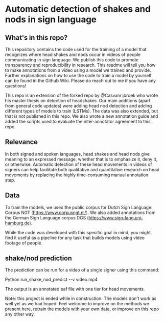 # Automatic detection of shakes and nods in sign language

## What's in this repo?

This repository contains the code used for the training of a model that recognizes where head shakes and nods occur in videos of people communicating in sign language. We publish this code to promote transparency and reproducibility in research.  This readme will tell you how to make annotations from a video using a model we trained and provide. Further explanations on how to use the code to train a model by yourself can be found in the Github Wiki. Please do reach out to me if you have any questions!

This repo is an extension of the forked repo by @Casvanrijbroek who wrote his master thesis on detection of headshakes. Our main additions (apart from general code updates) were adding head nod detection and adding different types of models to train (LSTMs). The data was also extended, but that is not published in this repo. We also wrote a new annotation guide and added the scripts used to evaluate the inter-annotator agreement to this repo. 

## Relevance

In both signed and spoken languages, head shakes and head nods give meaning to an expressed message, whether that is to emphasize it, deny it, or otherwise. Automatic detection of these head movements in videos of signers can help facilitate both qualitative and quantitative research on head movements by replacing the highly time-consuming manual annotation step. 

## Data
To train the models, we used the public corpus for Dutch Sign Language: Corpus NGT (https://www.corpusngt.nl/). We also added annotations from the German Sign Language corpus DGS (https://www.sign-lang.uni-hamburg.de).

While the code was developed with this specific goal in mind, you might find it useful as a pipeline for any task that builds models using video footage of people.

## shake/nod prediction

The prediction can be run for a video of a single signer using this command:

Python run_shake_nod_predict --v video.mp4

The output is an annotated eaf file with one tier for head movements. 

Note: this project is ended while in construction. The models don't work as well yet as we had hoped. Feel welcome to improve on the methods we present here, retrain the models with your own data, or improve on this repo any other way. 
